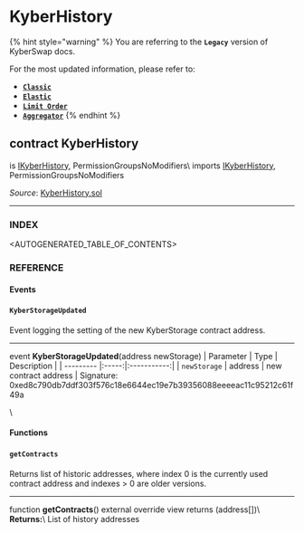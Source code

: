 # KyberHistory

{% hint style="warning" %}
You are referring to the **`Legacy`** version of KyberSwap docs.

For the most updated information, please refer to:

* [**`Classic`**](../../../../liquidity-solutions/kyberswap-classic/)
* [**`Elastic`**](../../../../liquidity-solutions/kyberswap-elastic/)
* [**`Limit Order`**](../../../../kyberswap-solutions/limit-order/)
* [**`Aggregator`**](../../../../kyberswap-solutions/kyberswap-aggregator/)
{% endhint %}

## contract KyberHistory

is [IKyberHistory](https://docs.kyberswap.com/Legacy/api-abi/core-smart-contracts/api\_abi-ikyberhistory.md), PermissionGroupsNoModifiers\ imports [IKyberHistory](https://docs.kyberswap.com/Legacy/api-abi/core-smart-contracts/api\_abi-ikyberhistory.md), PermissionGroupsNoModifiers

_Source_: [KyberHistory.sol](https://github.com/KyberNetwork/smart-contracts/blob/master/contracts/sol6/KyberHistory.sol)

***

### INDEX[​](https://docs.kyberswap.com/Legacy/api-abi/core-smart-contracts/api\_abi-kyberhistory#index) <a href="#index" id="index"></a>

\<AUTOGENERATED\_TABLE\_OF\_CONTENTS>

### REFERENCE[​](https://docs.kyberswap.com/Legacy/api-abi/core-smart-contracts/api\_abi-kyberhistory#reference) <a href="#reference" id="reference"></a>

#### Events[​](https://docs.kyberswap.com/Legacy/api-abi/core-smart-contracts/api\_abi-kyberhistory#events) <a href="#events" id="events"></a>

#### `KyberStorageUpdated`[​](https://docs.kyberswap.com/Legacy/api-abi/core-smart-contracts/api\_abi-kyberhistory#kyberstorageupdated) <a href="#kyberstorageupdated" id="kyberstorageupdated"></a>

Event logging the setting of the new KyberStorage contract address.

***

event **KyberStorageUpdated**(address newStorage) | Parameter | Type | Description | | --------- |:-----:|:-----------:| | `newStorage` | address | new contract address | Signature: 0xed8c790db7ddf303f576c18e6644ec19e7b39356088eeeeac11c95212c61f49a

\


#### Functions[​](https://docs.kyberswap.com/Legacy/api-abi/core-smart-contracts/api\_abi-kyberhistory#functions) <a href="#functions" id="functions"></a>

#### `getContracts`[​](https://docs.kyberswap.com/Legacy/api-abi/core-smart-contracts/api\_abi-kyberhistory#getcontracts) <a href="#getcontracts" id="getcontracts"></a>

Returns list of historic addresses, where index 0 is the currently used contract address and indexes > 0 are older versions.

***

function **getContracts**() external override view returns (address\[])\ **Returns:**\ List of history addresses
